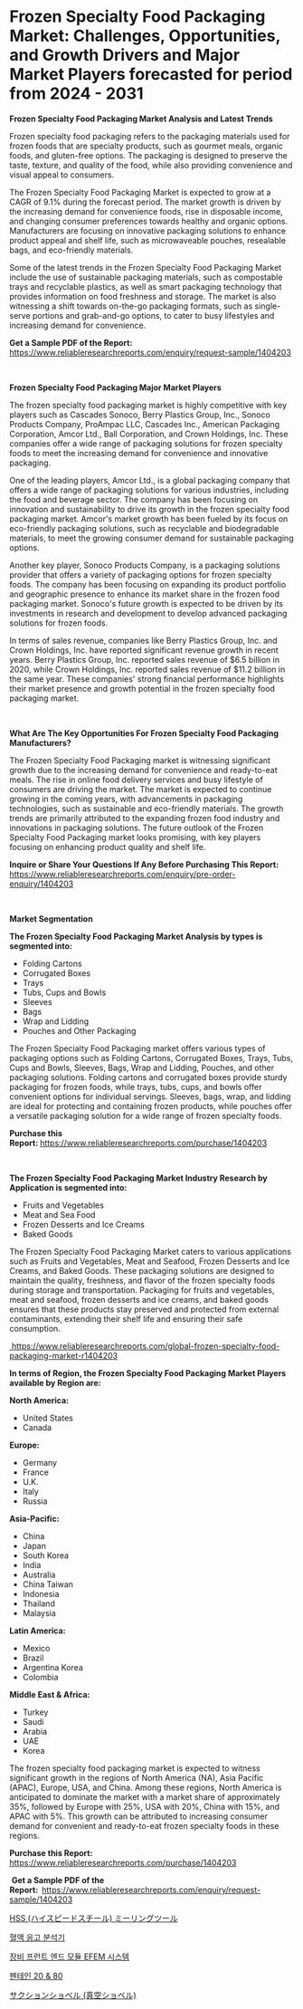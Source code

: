 <p><h1>Frozen Specialty Food Packaging Market: Challenges, Opportunities, and Growth Drivers and Major Market Players forecasted for period from 2024 - 2031</h1></p><p><strong>Frozen Specialty Food Packaging Market Analysis and Latest Trends</strong></p>
<p><p>Frozen specialty food packaging refers to the packaging materials used for frozen foods that are specialty products, such as gourmet meals, organic foods, and gluten-free options. The packaging is designed to preserve the taste, texture, and quality of the food, while also providing convenience and visual appeal to consumers.</p><p>The Frozen Specialty Food Packaging Market is expected to grow at a CAGR of 9.1% during the forecast period. The market growth is driven by the increasing demand for convenience foods, rise in disposable income, and changing consumer preferences towards healthy and organic options. Manufacturers are focusing on innovative packaging solutions to enhance product appeal and shelf life, such as microwaveable pouches, resealable bags, and eco-friendly materials.</p><p>Some of the latest trends in the Frozen Specialty Food Packaging Market include the use of sustainable packaging materials, such as compostable trays and recyclable plastics, as well as smart packaging technology that provides information on food freshness and storage. The market is also witnessing a shift towards on-the-go packaging formats, such as single-serve portions and grab-and-go options, to cater to busy lifestyles and increasing demand for convenience.</p></p>
<p><strong>Get a Sample PDF of the Report:&nbsp;</strong> <a href="https://www.reliableresearchreports.com/enquiry/request-sample/1404203">https://www.reliableresearchreports.com/enquiry/request-sample/1404203</a></p>
<p>&nbsp;</p>
<p><strong>Frozen Specialty Food Packaging Major Market Players</strong></p>
<p><p>The frozen specialty food packaging market is highly competitive with key players such as Cascades Sonoco, Berry Plastics Group, Inc., Sonoco Products Company, ProAmpac LLC, Cascades Inc., American Packaging Corporation, Amcor Ltd., Ball Corporation, and Crown Holdings, Inc. These companies offer a wide range of packaging solutions for frozen specialty foods to meet the increasing demand for convenience and innovative packaging.</p><p>One of the leading players, Amcor Ltd., is a global packaging company that offers a wide range of packaging solutions for various industries, including the food and beverage sector. The company has been focusing on innovation and sustainability to drive its growth in the frozen specialty food packaging market. Amcor's market growth has been fueled by its focus on eco-friendly packaging solutions, such as recyclable and biodegradable materials, to meet the growing consumer demand for sustainable packaging options.</p><p>Another key player, Sonoco Products Company, is a packaging solutions provider that offers a variety of packaging options for frozen specialty foods. The company has been focusing on expanding its product portfolio and geographic presence to enhance its market share in the frozen food packaging market. Sonoco's future growth is expected to be driven by its investments in research and development to develop advanced packaging solutions for frozen foods.</p><p>In terms of sales revenue, companies like Berry Plastics Group, Inc. and Crown Holdings, Inc. have reported significant revenue growth in recent years. Berry Plastics Group, Inc. reported sales revenue of $6.5 billion in 2020, while Crown Holdings, Inc. reported sales revenue of $11.2 billion in the same year. These companies' strong financial performance highlights their market presence and growth potential in the frozen specialty food packaging market.</p></p>
<p>&nbsp;</p>
<p><strong>What Are The Key Opportunities For Frozen Specialty Food Packaging Manufacturers?</strong></p>
<p><p>The Frozen Specialty Food Packaging market is witnessing significant growth due to the increasing demand for convenience and ready-to-eat meals. The rise in online food delivery services and busy lifestyle of consumers are driving the market. The market is expected to continue growing in the coming years, with advancements in packaging technologies, such as sustainable and eco-friendly materials. The growth trends are primarily attributed to the expanding frozen food industry and innovations in packaging solutions. The future outlook of the Frozen Specialty Food Packaging market looks promising, with key players focusing on enhancing product quality and shelf life.</p></p>
<p><strong>Inquire or Share Your Questions If Any Before Purchasing This Report:</strong> <a href="https://www.reliableresearchreports.com/enquiry/pre-order-enquiry/1404203">https://www.reliableresearchreports.com/enquiry/pre-order-enquiry/1404203</a></p>
<p>&nbsp;</p>
<p><strong>Market Segmentation</strong></p>
<p><strong>The Frozen Specialty Food Packaging Market Analysis by types is segmented into:</strong></p>
<p><ul><li>Folding Cartons</li><li>Corrugated Boxes</li><li>Trays</li><li>Tubs, Cups and Bowls</li><li>Sleeves</li><li>Bags</li><li>Wrap and Lidding</li><li>Pouches and Other Packaging</li></ul></p>
<p><p>The Frozen Specialty Food Packaging market offers various types of packaging options such as Folding Cartons, Corrugated Boxes, Trays, Tubs, Cups and Bowls, Sleeves, Bags, Wrap and Lidding, Pouches, and other packaging solutions. Folding cartons and corrugated boxes provide sturdy packaging for frozen foods, while trays, tubs, cups, and bowls offer convenient options for individual servings. Sleeves, bags, wrap, and lidding are ideal for protecting and containing frozen products, while pouches offer a versatile packaging solution for a wide range of frozen specialty foods.</p></p>
<p><strong>Purchase this Report:&nbsp;</strong><a href="https://www.reliableresearchreports.com/purchase/1404203">https://www.reliableresearchreports.com/purchase/1404203</a></p>
<p>&nbsp;</p>
<p><strong>The Frozen Specialty Food Packaging Market Industry Research by Application is segmented into:</strong></p>
<p><ul><li>Fruits and Vegetables</li><li>Meat and Sea Food</li><li>Frozen Desserts and Ice Creams</li><li>Baked Goods</li></ul></p>
<p><p>The Frozen Specialty Food Packaging Market caters to various applications such as Fruits and Vegetables, Meat and Seafood, Frozen Desserts and Ice Creams, and Baked Goods. These packaging solutions are designed to maintain the quality, freshness, and flavor of the frozen specialty foods during storage and transportation. Packaging for fruits and vegetables, meat and seafood, frozen desserts and ice creams, and baked goods ensures that these products stay preserved and protected from external contaminants, extending their shelf life and ensuring their safe consumption.</p></p>
<p><a href="https://www.reliableresearchreports.com/global-frozen-specialty-food-packaging-market-r1404203">&nbsp;https://www.reliableresearchreports.com/global-frozen-specialty-food-packaging-market-r1404203</a></p>
<p><strong>In terms of Region, the Frozen Specialty Food Packaging Market Players available by Region are:</strong></p>
<p>
    <p> <strong> North America: </strong>
        <ul>
            <li>United States</li>
            <li>Canada</li>
        </ul>
        </p> 
    <p> <strong> Europe: </strong>
        <ul>
            <li>Germany</li>
            <li>France</li>
            <li>U.K.</li>
            <li>Italy</li>
            <li>Russia</li>
        </ul>
        </p> 
    <p> <strong> Asia-Pacific: </strong>
        <ul>
            <li>China</li>
            <li>Japan</li>
            <li>South Korea</li>
            <li>India</li>
            <li>Australia</li>
            <li>China Taiwan</li>
            <li>Indonesia</li>
            <li>Thailand</li>
            <li>Malaysia</li>
        </ul>
        </p> 
    <p> <strong> Latin America: </strong>
        <ul>
            <li>Mexico</li>
            <li>Brazil</li>
            <li>Argentina Korea</li>
            <li>Colombia</li>
        </ul>
        </p> 
    <p> <strong> Middle East & Africa: </strong>
        <ul>
            <li>Turkey</li>
            <li>Saudi</li>
            <li>Arabia</li>
            <li>UAE</li>
            <li>Korea</li>
        </ul>
    </p>
    </p>
<p><p>The frozen specialty food packaging market is expected to witness significant growth in the regions of North America (NA), Asia Pacific (APAC), Europe, USA, and China. Among these regions, North America is anticipated to dominate the market with a market share of approximately 35%, followed by Europe with 25%, USA with 20%, China with 15%, and APAC with 5%. This growth can be attributed to increasing consumer demand for convenient and ready-to-eat frozen specialty foods in these regions.</p></p>
<p><strong>Purchase this Report: </strong><a href="https://www.reliableresearchreports.com/purchase/1404203">https://www.reliableresearchreports.com/purchase/1404203</a></p>
<p>&nbsp;<strong>Get a Sample PDF of the Report:&nbsp;&nbsp;</strong><a href="https://www.reliableresearchreports.com/enquiry/request-sample/1404203">https://www.reliableresearchreports.com/enquiry/request-sample/1404203</a></p>
<p><strong></strong></p>
<p><p><a href="https://github.com/charm854/Market-Research-Report-List-1/blob/main/2319006114606.md">HSS (ハイスピードスチール) ミーリングツール</a></p><p><a href="https://medium.com/@alishasteffanie6/%EA%B8%80%EB%A1%9C%EB%B2%8C-%ED%98%88%EC%A0%84-%EB%B6%84%EC%84%9D%EA%B8%B0-%EC%8B%9C%EC%9E%A5-%EA%B7%9C%EB%AA%A8%EB%8A%94-%EC%82%B0%EC%97%85-%EC%A0%84%EB%A7%9D%EC%97%90-%EB%94%B0%EB%A5%B4%EB%A9%B4-2024%EB%85%84%EB%B6%80%ED%84%B0-2031%EB%85%84%EA%B9%8C%EC%A7%80-%EC%9D%98-%EC%97%B0%ED%8F%89%EA%B7%A0-%EC%84%B1%EC%9E%A5%EB%A5%A0%EC%9D%84-%EA%B2%BD%ED%97%98%ED%95%A0-%EA%B2%83%EC%9C%BC%EB%A1%9C-%EC%98%88%EC%83%81%EB%90%A9%EB%8B%88%EB%8B%A4-e18cba3975e5">혈액 응고 분석기</a></p><p><a href="https://github.com/anton65482023/Market-Research-Report-List-1/blob/main/2651003124579.md">장비 프런트 엔드 모듈 EFEM 시스템</a></p><p><a href="https://medium.com/@dayanarunolfsdottir/2024%EB%85%84%EB%B6%80%ED%84%B0-2031%EB%85%84%EA%B9%8C%EC%A7%80%EC%9D%98-%ED%8E%9C%ED%85%8C%EC%9D%B8-20-%EB%B0%8F-80-%EC%8B%9C%EC%9E%A5-%EC%84%B1%EC%9E%A5-%EC%A0%84%EB%A7%9D-%EB%B0%8F-cagr%EB%A1%9C-%EC%98%88%EC%B8%A1%EB%90%98%EB%8A%94-%EC%8B%9C%EC%9E%A5-%EB%8F%99%ED%96%A5-%EB%B6%84%EC%84%9D%EC%97%90-%EB%94%B0%EB%A5%B8-%EC%9D%91%EC%9A%A9-%EB%B6%84%EC%95%BC-%EC%A7%80%EC%97%AD-%EC%A0%84%EB%A7%9D-%EB%B0%8F-%EC%88%98%EC%9D%B5-dd3f403c71f6">펜테인 20 & 80</a></p><p><a href="https://github.com/MacyOrn/Market-Research-Report-List-1/blob/main/8811787114608.md">サクションショベル (真空ショベル)</a></p></p>